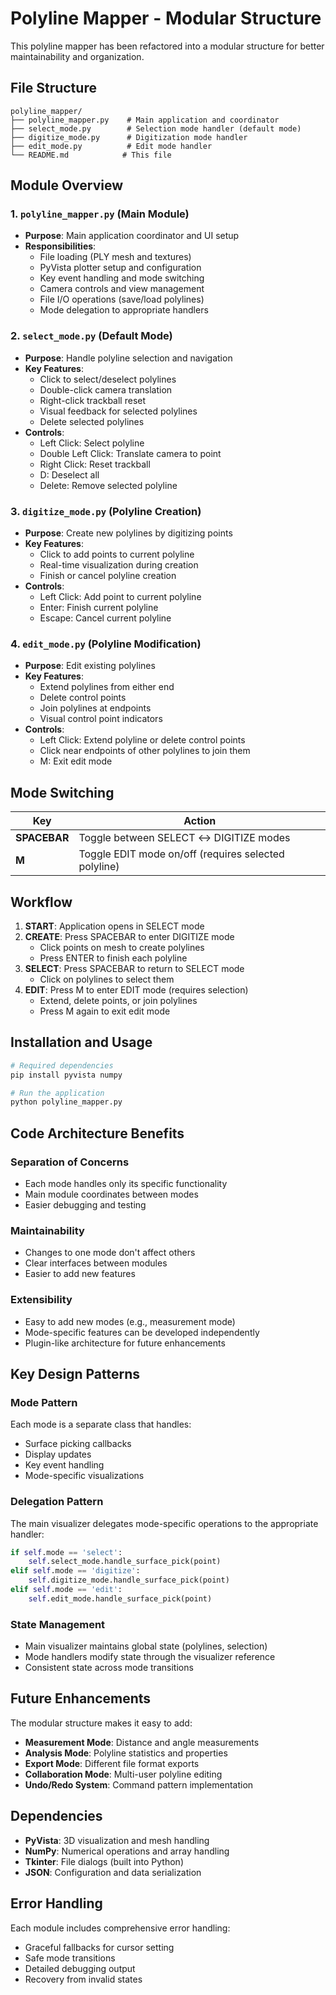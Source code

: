 # Polyline Mapper - Modular Structure

This polyline mapper has been refactored into a modular structure for better maintainability and organization.

## File Structure

```
polyline_mapper/
├── polyline_mapper.py    # Main application and coordinator
├── select_mode.py        # Selection mode handler (default mode)
├── digitize_mode.py      # Digitization mode handler
├── edit_mode.py          # Edit mode handler
└── README.md            # This file
```

## Module Overview

### 1. `polyline_mapper.py` (Main Module)
- **Purpose**: Main application coordinator and UI setup
- **Responsibilities**:
  - File loading (PLY mesh and textures)
  - PyVista plotter setup and configuration
  - Key event handling and mode switching
  - Camera controls and view management
  - File I/O operations (save/load polylines)
  - Mode delegation to appropriate handlers

### 2. `select_mode.py` (Default Mode)
- **Purpose**: Handle polyline selection and navigation
- **Key Features**:
  - Click to select/deselect polylines
  - Double-click camera translation
  - Right-click trackball reset
  - Visual feedback for selected polylines
  - Delete selected polylines
- **Controls**:
  - Left Click: Select polyline
  - Double Left Click: Translate camera to point
  - Right Click: Reset trackball
  - D: Deselect all
  - Delete: Remove selected polyline

### 3. `digitize_mode.py` (Polyline Creation)
- **Purpose**: Create new polylines by digitizing points
- **Key Features**:
  - Click to add points to current polyline
  - Real-time visualization during creation
  - Finish or cancel polyline creation
- **Controls**:
  - Left Click: Add point to current polyline
  - Enter: Finish current polyline
  - Escape: Cancel current polyline

### 4. `edit_mode.py` (Polyline Modification)
- **Purpose**: Edit existing polylines
- **Key Features**:
  - Extend polylines from either end
  - Delete control points
  - Join polylines at endpoints
  - Visual control point indicators
- **Controls**:
  - Left Click: Extend polyline or delete control points
  - Click near endpoints of other polylines to join them
  - M: Exit edit mode

## Mode Switching

| Key | Action |
|-----|--------|
| **SPACEBAR** | Toggle between SELECT ↔ DIGITIZE modes |
| **M** | Toggle EDIT mode on/off (requires selected polyline) |

## Workflow

1. **START**: Application opens in SELECT mode
2. **CREATE**: Press SPACEBAR to enter DIGITIZE mode
   - Click points on mesh to create polylines
   - Press ENTER to finish each polyline
3. **SELECT**: Press SPACEBAR to return to SELECT mode
   - Click on polylines to select them
4. **EDIT**: Press M to enter EDIT mode (requires selection)
   - Extend, delete points, or join polylines
   - Press M again to exit edit mode

## Installation and Usage

```bash
# Required dependencies
pip install pyvista numpy

# Run the application
python polyline_mapper.py
```

## Code Architecture Benefits

### Separation of Concerns
- Each mode handles only its specific functionality
- Main module coordinates between modes
- Easier debugging and testing

### Maintainability
- Changes to one mode don't affect others
- Clear interfaces between modules
- Easier to add new features

### Extensibility
- Easy to add new modes (e.g., measurement mode)
- Mode-specific features can be developed independently
- Plugin-like architecture for future enhancements

## Key Design Patterns

### Mode Pattern
Each mode is a separate class that handles:
- Surface picking callbacks
- Display updates
- Key event handling
- Mode-specific visualizations

### Delegation Pattern
The main visualizer delegates mode-specific operations to the appropriate handler:
```python
if self.mode == 'select':
    self.select_mode.handle_surface_pick(point)
elif self.mode == 'digitize':
    self.digitize_mode.handle_surface_pick(point)
elif self.mode == 'edit':
    self.edit_mode.handle_surface_pick(point)
```

### State Management
- Main visualizer maintains global state (polylines, selection)
- Mode handlers modify state through the visualizer reference
- Consistent state across mode transitions

## Future Enhancements

The modular structure makes it easy to add:
- **Measurement Mode**: Distance and angle measurements
- **Analysis Mode**: Polyline statistics and properties
- **Export Mode**: Different file format exports
- **Collaboration Mode**: Multi-user polyline editing
- **Undo/Redo System**: Command pattern implementation

## Dependencies

- **PyVista**: 3D visualization and mesh handling
- **NumPy**: Numerical operations and array handling
- **Tkinter**: File dialogs (built into Python)
- **JSON**: Configuration and data serialization

## Error Handling

Each module includes comprehensive error handling:
- Graceful fallbacks for cursor setting
- Safe mode transitions
- Detailed debugging output
- Recovery from invalid states